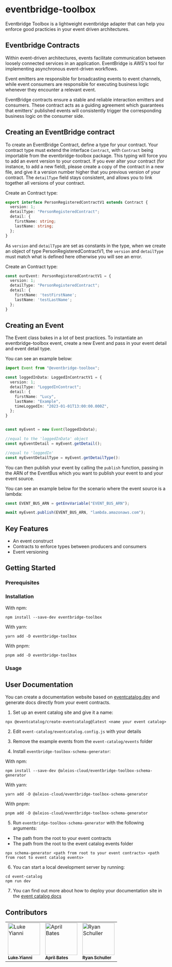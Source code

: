 # eventbridge-toolbox

Eventbridge Toolbox is a lightweight eventbridge adapter that can help you enforce good practicies in your event driven architectures.

## Eventbridge Contracts

Within event-driven architectures, events facilitate communication between loosely connected services in an application. EventBridge is AWS's tool for implementing asynchronous event-driven workflows.

Event emitters are responsible for broadcasting events to event channels, while event consumers are responsible for executing business logic whenever they encounter a relevant event.

EventBridge contracts ensure a stable and reliable interaction emitters and consumers. These contract acts as a guiding agreement which guarantees that emitters' published events will consistently trigger the corresponding business logic on the consumer side.

## Creating an EventBridge contract

To create an EventBridge Contract, define a type for your contract. Your contract type must extend the interface `Contract`, with `Contract` being importable from the eventbridge-toolbox package. This typing will force you to add an event version to your contract. If you ever alter your contract (for instance, to add a new field), please create a copy of the contract in a new file, and give it a version number higher that you previous version of your contract. The `detailType` field stays consistent, and allows you to link together all versions of your contract.

Create an Contract type:

```typescript
export interface PersonRegisteredContractV1 extends Contract {
  version: 1;
  detailType: "PersonRegisteredContract";
  detail: {
    firstName: string;
    lastName: string;
  };
}
```

As `version` and `detailType` are set as constants in the type, when we create an object of type PersonRegisteredContractV1, the `version` and `detailType` must match what is defined here otherwise you will see an error.

Create an Contract type:

```typescript
const ourEvent: PersonRegisteredContractV1 = {
  version: 1;
  detailType: "PersonRegisteredContract";
  detail: {
    firstName: 'testFirstName';
    lastName: 'testLastName';
  };
}
```

## Creating an Event

The Event class bakes in a lot of best practices. To instantiate an eventbridge-toolbox event, create a new Event and pass in your event detail and event detail type.

You can see an example below:

```typescript
import Event from "@eventbridge-toolbox";

const loggedInData: LoggedInContractV1 = {
  version: 1;
  detailType: "LoggedInContract";
  detail: {
    firstName: "Lucy",
    lastName: "Example",
    timeLoggedIn: "2023-01-01T13:00:00.000Z",
  };
}


const myEvent = new Event(loggedInData);

//equal to the 'loggedInData' object
const myEventDetail = myEvent.getDetail();

//equal to 'loggedIn'
const myEventDetailType = myEvent.getDetailType():

```

You can then publish your event by calling the `publish` function, passing in the ARN of the EventBus which you want to publish your event to and your event source.

You can see an example below for the scenario where the event source is a lambda:

```typescript
const EVENT_BUS_ARN = getEnvVariable("EVENT_BUS_ARN");

await myEvent.publish(EVENT_BUS_ARN, "lambda.amazonaws.com");
```

## Key Features

- An event construct
- Contracts to enforce types between producers and consumers
- Event versioning

## Getting Started

### Prerequisites

### Installation

With npm:

```
npm install --save-dev eventbridge-toolbox
```

With yarn:

```
yarn add -D eventbridge-toolbox
```

With pnpm:

```
pnpm add -D eventbridge-toolbox
```

### Usage

## User Documentation

You can create a documentation website based on [eventcatalog.dev](https://www.eventcatalog.dev/) and generate docs directly from your event contracts.

1. Set up an event catalog site and give it a name:

```
npx @eventcatalog/create-eventcatalog@latest <name your event catalog>
```

2. Edit `event-catalog/eventcatalog.config.js` with your details

3. Remove the example events from the `event-catalog/events` folder

4. Install `eventbridge-toolbox-schema-generator`:

With npm:

```
npm install --save-dev @aleios-cloud/eventbridge-toolbox-schema-generator
```

With yarn:

```
yarn add -D @aleios-cloud/eventbridge-toolbox-schema-generator
```

With pnpm:

```
pnpm add -D @aleios-cloud/eventbridge-toolbox-schema-generator
```

5. Run `eventbridge-toolbox-schema-generator` with the following arguments:

- The path from the root to your event contracts
- The path from the root to the event catalog events folder

```
npx schema-generator <path from root to your event contracts> <path from root to event catalog events>
```

6. You can start a local development server by running:

```
cd event-catalog
npm run dev
```

7. You can find out more about how to deploy your documentation site in the [event catalog docs](https://www.eventcatalog.dev/docs/guides/deployment)

## Contributors

<!-- markdownlint-disable -->
<table>
  <tbody>
    <tr>
      <td valign="top"><a href="https://github.com/lukey-aleios"><img src="https://avatars.githubusercontent.com/u/93375669?v=4" width="100px;" alt="Luke Yianni"/><br /><sub><b>Luke Yianni</b></sub></a></td>
      <td valign="top"><a href="https://github.com/april-bates-aleios"><img src="https://avatars.githubusercontent.com/u/124585201?v=4" width="100px;" alt="April Bates"/><br /><sub><b>April Bates</b></sub></a></td>
      <td valign="top"><a href="https://github.com/RyanT5"><img src="https://avatars.githubusercontent.com/u/22382958?v=4" width="100px;" alt="Ryan Schuller"/><br /><sub><b>Ryan Schuller</b></sub></a></td>
    </tr>
  </tbody>
</table>
<!-- markdownlint-restore -->
